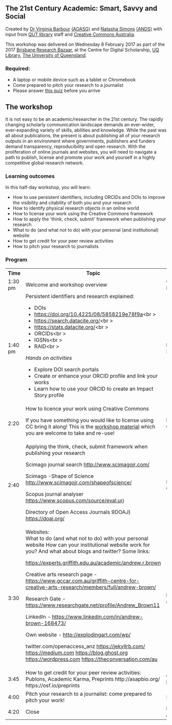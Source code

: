 ## The 21st Century Academic: Smart, Savvy and Social
Created by [Dr Virginia Barbour](https://twitter.com/ginnybarbour) [(AOASG)](https://twitter.com/openaccess_anz) and [Natasha Simons](https://twitter.com/n_simons) [(ANDS)](http://www.ands.org.au/) with input from [QUT library](https://www.library.qut.edu.au/) staff and [Creative Commons Australia](http://creativecommons.org.au/).
 
This workshop was delivered on Wednesday 8 February 2017 as part of the 2017 [Brisbane Research Bazaar](https://2017.resbaz.com/brisbane),  at the Centre for Digital Scholarship, [UQ Library](https://www.library.uq.edu.au/), [The University of Queensland](https://www.uq.edu.au/).
 
### Required:

- A laptop or mobile device such as a tablet or Chromebook
- Come prepared to pitch your research to a journalist
- Please answer [this quiz](https://goo.gl/forms/BESSSxaLoghi7BcD2) before you arrive
 
## The workshop

It is not easy to be an academic/researcher in the 21st century. The rapidly changing scholarly communication landscape demands an ever-wider, ever-expanding variety of skills,
abilities and knowledge. While the past was all about publications, the present is about publishing all of your research outputs in an environment where governments, publishers and
funders demand transparency, reproducibility and open research. With the proliferation of online journals and websites, you will need to navigate a path to publish, license and promote your
work and yourself in a highly competitive global research network.
 
### Learning outcomes

In this half-day workshop, you will learn:
 
- How to use persistent identifiers, including ORCIDs and DOIs to improve the visibility and citability of both you and your research
- How to identify physical research objects in an online world
- How to license your work using the Creative Commons framework
- How to apply the 'think, check, submit' framework when publishing your research
- What to do (and what not to do) with your personal (and institutional) website
- How to get credit for your peer review activities
- How to pitch your research to journalists
 
### Program
 
<table>
 
<tr>
  <th>Time</th>
  <th>Topic</th>
  <th>Presenter</th>
</tr>
 
<tr>
  <td>1:30 pm</td>
  <td>Welcome and workshop overview</td>
  <td>Ginny Barbour</td>
</tr>
 
<tr>
  <td>1:40 pm</td>
  <td>Persistent identifiers and research explained:
  
- DOIs
- https://doi.org/10.4225/08/5858219e78f9a<br \>
- https://search.datacite.org/<br \>
- https://stats.datacite.org/<br \>
- ORCIDs<br \>
- IGSNs<br \>
- RAID<br \>
 
<em>Hands on activities</em>

- Explore DOI search portals
- Create or enhance your ORCID profile and link your works
- Learn how to use your ORCID to create an Impact Story profile</td>
 
<td>Natasha Simons</td>
</tr>
 
<tr>
 
  <td>2:20</td>
  <td>How to licence your work using Creative Commons<br \>
 
If you have something you would like to license using CC bring it along!
This is the <a href="https://docs.google.com/document/d/1tPsc8RDKBJP7R5Z81PYy7vO4sPoYFlJGFK9DDkbjpM0/edit?usp=sharing">workshop material</a> which you are welcome to take and re-use!
</td>
 
  <td>Nerida Quatermass</td>
</tr>
<tr>
  <td>2:40
  <td>Applying the think, check, submit framework when publishing your research
 
Scimago journal search http://www.scimagojr.com/
 
Scimago -Shape of Science
http://www.scimagojr.com/shapeofscience/
 
Scopus journal analyser https://www.scopus.com/source/eval.uri
 
Directory of Open Access Journals 9DOAJ)
https://doaj.org/  </td>
  <td>Paula Callan</td>
  </tr>
  <tr>
  <td>3:30  </td>
  <td>Websites:<br \>
What to do (and what not to do) with your personal website
How can your institutional website work for you?
And what about blogs and twitter?
Some links:
 
https://experts.griffith.edu.au/academic/andrew.r.brown
 
Creative arts research page - https://www.gccar.com.au/griffith-centre-for-creative-arts-research/members/full/andrew-brown/
 
Research Gate - https://www.researchgate.net/profile/Andrew_Brown11
 
LinkedIn - https://www.linkedin.com/in/andrew-brown-168473/
 
Own website - http://explodingart.com/wp/
 
twitter.com/openaccess_anz
https://jekyllrb.com/
https://medium.com
https://blog.ghost.org
https://wordpress.com
https://theconversation.com/au  </td>
 
  <td>Natasha and Ginny  </td>
  </tr>
  <tr>
  <td>3:45  </td>
  <td>How to get credit for your peer review activities: Publons, Academic Karma,
Preprints
http://asapbio.org/
https://osf.io/preprints  </td>
  <td>Ginny Barbour  </td>
  </tr>
  <tr>
  <td>4:00  </td>
  <td>Pitch your research to a journalist:
come prepared to pitch your work!  </td>
  <td>Sandra Fry  </td>
  </tr>
  <tr>
  <td>4:20</td>
    <td>Close  </td>
  <td>Natasha and Ginny  </td>
  </tr>
   
</table>
